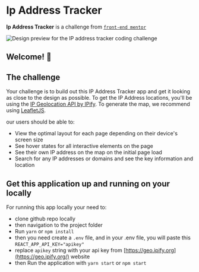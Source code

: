 # Ip Address Tracker

**Ip Address Tracker** is a challenge from [`front-end mentor`](https://www.frontendmentor.io/challenges/ip-address-tracker-I8-0yYAH0) 

![Design preview for the IP address tracker coding challenge](./design/desktop-preview.jpg)

## Welcome! 👋

## The challenge

Your challenge is to build out this IP Address Tracker app and get it looking as close to the design as possible. To get the IP Address locations, you'll be using the [IP Geolocation API by IPify](https://geo.ipify.org/). To generate the map, we recommend using [LeafletJS](https://leafletjs.com/).


our users should be able to:

- View the optimal layout for each page depending on their device's screen size
- See hover states for all interactive elements on the page
- See their own IP address on the map on the initial page load
- Search for any IP addresses or domains and see the key information and location

## Get this application up and running on your locally

For running this app locally your need to:

- clone github repo locally
- then navigation to the project folder
- Run `yarn` or `npm install`
- then you need create a `.env` file, and in your .env file, you will paste this `REACT_APP_API_KEY="apikey"`
- replace  `apikey` string with your api key from [https://geo.ipify.org](https://geo.ipify.org/) website
- then Run the application with `yarn start` or `npm start`